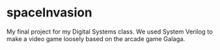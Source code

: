 # spaceInvasion
My final project for my Digital Systems class. We used System Verilog to make a video game loosely based on the arcade game Galaga. 
